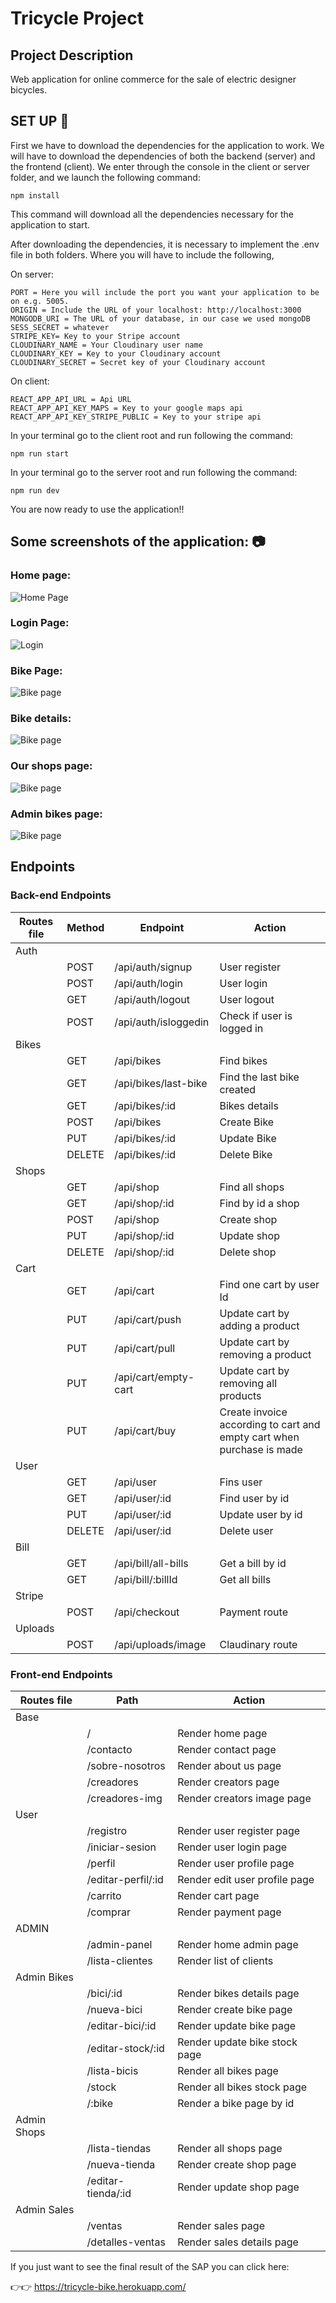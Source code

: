 # Tricycle Project

## Project Description
Web application for online commerce for the sale of electric designer bicycles.

## SET UP 🚀

First we have to download the dependencies for the application to work. We will have to download the dependencies of both the backend (server) and the frontend (client). We enter through the console in the client or server folder, and we launch the following command:

```
npm install
```
This command will download all the dependencies necessary for the application to start.

After downloading the dependencies, it is necessary to implement the .env file in both folders. Where you will have to include the following, 

On server:

```
PORT = Here you will include the port you want your application to be on e.g. 5005.
ORIGIN = Include the URL of your localhost: http://localhost:3000
MONGODB_URI = The URL of your database, in our case we used mongoDB
SESS_SECRET = whatever
STRIPE_KEY= Key to your Stripe account
CLOUDINARY_NAME = Your Cloudinary user name
CLOUDINARY_KEY = Key to your Cloudinary account
CLOUDINARY_SECRET = Secret key of your Cloudinary account
```
On client:
```
REACT_APP_API_URL = Api URL
REACT_APP_API_KEY_MAPS = Key to your google maps api
REACT_APP_API_KEY_STRIPE_PUBLIC = Key to your stripe api
```

In your terminal go to the client root and run following the command:

```
npm run start
```

In your terminal go to the server root and run following the command:

```
npm run dev
```

You are now ready to use the application!!


## Some screenshots of the application: 📷

### Home page:

![Home Page](Img/HomePage.png)

### Login Page:

![Login](Img/Login.png)

### Bike Page:

![Bike page](Img/BikePage.png)

### Bike details:

![Bike page](Img/BikePageDetail.png)

### Our shops page:

![Bike page](Img/OurShops.png)

### Admin bikes page:

![Bike page](Img/AdminPage1.png)



## Endpoints



### Back-end Endpoints

| Routes file | Method                    | Endpoint                       | Action                                           | 
| ----------- | ------------------------- | ------------------------------ |------------------------------------------------- |
| Auth 
|             | POST                      | /api/auth/signup               | User register                                    |
|             | POST                      | /api/auth/login                | User login                                       |
|             | GET                       | /api/auth/logout               | User logout                                      |
|             | POST                      | /api/auth/isloggedin           | Check if user is logged in                       |
| Bikes
|             | GET                       | /api/bikes                     | Find bikes                                       |
|             | GET                       | /api/bikes/last-bike           | Find the last bike created                       |
|             | GET                       | /api/bikes/:id                 | Bikes details                                    |
|             | POST                      | /api/bikes                     | Create Bike                                      |
|             | PUT                       | /api/bikes/:id                 | Update Bike                                      |
|             | DELETE                    | /api/bikes/:id                 | Delete Bike                                      |
| Shops
|             | GET                       | /api/shop                      | Find all shops                                   |
|             | GET                       | /api/shop/:id                  | Find by id a shop                                |
|             | POST                      | /api/shop                      | Create shop                                      |
|             | PUT                       | /api/shop/:id                  | Update shop                                      |
|             | DELETE                    | /api/shop/:id                  | Delete shop                                      |
| Cart
|             | GET                       | /api/cart                      | Find one cart by user Id                         |
|             | PUT                       | /api/cart/push                 | Update cart by adding a product                  |
|             | PUT                       | /api/cart/pull                 | Update cart by removing a product                |
|             | PUT                       | /api/cart/empty-cart           | Update cart by removing all products             |
|             | PUT                       | /api/cart/buy                  | Create invoice according to cart and empty cart when purchase is made |
| User
|             | GET                       | /api/user                      | Fins user                                        |
|             | GET                       | /api/user/:id                  | Find user by id                                  |
|             | PUT                       | /api/user/:id                  | Update user by id                                |
|             | DELETE                    | /api/user/:id                  | Delete user                                      |
| Bill
|             | GET                       | /api/bill/all-bills            | Get a bill by id                                 |
|             | GET                       | /api/bill/:billId              | Get all bills                                    |
| Stripe
|             | POST                      | /api/checkout                  | Payment route                                    |
| Uploads
|             | POST                      | /api/uploads/image             | Claudinary route                                 |



### Front-end Endpoints

| Routes file | Path                       | Action                                            | 
| ----------- | -------------------------- |-------------------------------------------------- |
| Base 
|             | /                          | Render home page                                  |
|             | /contacto                  | Render contact page                               |
|             | /sobre-nosotros            | Render about us page                              |
|             | /creadores                 | Render creators page                              |
|             | /creadores-img             | Render creators image page                        |
| User                                                                                                          
|             | /registro                  | Render user register page                         |
|             | /iniciar-sesion            | Render user login page                            |
|             | /perfil                    | Render user profile  page                         |
|             | /editar-perfil/:id         | Render edit user profile page                     |
|             | /carrito                   | Render cart page                                  |
|             | /comprar                   | Render payment page                               |
| ADMIN
|             | /admin-panel               | Render home admin page                            |
|             | /lista-clientes            | Render list of clients                            |
| Admin Bikes
|             | /bici/:id                  | Render bikes details page                         |
|             | /nueva-bici                | Render create bike page                           |
|             | /editar-bici/:id           | Render update bike page                           |
|             | /editar-stock/:id          | Render update bike stock page                     |
|             | /lista-bicis               | Render all bikes page                             |
|             | /stock                     | Render all bikes stock page                       |
|             | /:bike                     | Render a bike page by id                          |
| Admin Shops
|             | /lista-tiendas             | Render all shops page                             |
|             | /nueva-tienda              | Render create shop page                           |
|             | /editar-tienda/:id         | Render update shop page                           |
| Admin Sales
|             | /ventas                    | Render sales page                                 |
|             | /detalles-ventas           | Render sales details page                         |


If you just want to see the final result of the SAP you can click here: 

👉👉  https://tricycle-bike.herokuapp.com/ 